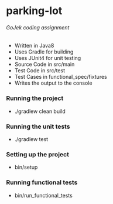 # parking-lot
###### GoJek coding assignment

* Written in Java8
* Uses Gradle for building
* Uses JUnit4 for unit testing
* Source Code in src/main
* Test Code in src/test
* Test Cases in functional_spec/fixtures
* Writes the output to the console

### Running the project
* ./gradlew clean build

### Running the unit tests
* ./gradlew test

### Setting up the project
* bin/setup

### Running functional tests
* bin/run_functional_tests
